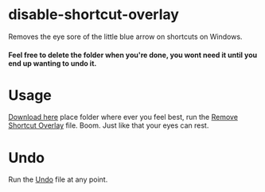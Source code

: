 # disable-shortcut-overlay
Removes the eye sore of the little blue arrow on shortcuts on Windows.

#### Feel free to delete the folder when you're done, you wont need it until you end up wanting to undo it.

# Usage
[Download here](https://github.com/J-dotjs/disable-shortcut-overlay/releases) place folder where ever you feel best, run the [Remove Shortcut Overlay](https://github.com/J-dotjs/disable-shortcut-overlay/blob/main/Remove%20Shortcut%20Overlay.bat) file. Boom. Just like that your eyes can rest.

# Undo
Run the [Undo](https://github.com/J-dotjs/disable-shortcut-overlay/blob/main/undo.bat) file at any point.
